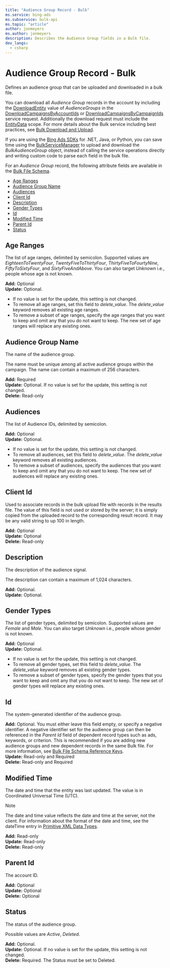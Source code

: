 ```yaml
---
title: "Audience Group Record - Bulk"
ms.service: bing-ads
ms.subservice: bulk-api
ms.topic: "article"
author: jonmeyers
ms.author: jonmeyers
description: Describes the Audience Group fields in a Bulk file.
dev_langs:
  - csharp
---
```

# Audience Group Record - Bulk
Defines an audience group that can be uploaded and downloaded in a bulk file.

You can download all *Audience Group* records in the account by including the [DownloadEntity](downloadentity.md) value of *AudienceGroups* in the [DownloadCampaignsByAccountIds](downloadcampaignsbyaccountids.md) or [DownloadCampaignsByCampaignIds](downloadcampaignsbycampaignids.md) service request. Additionally the download request must include the [EntityData](datascope.md#entitydata) scope. For more details about the Bulk service including best practices, see [Bulk Download and Upload](../guides/bulk-download-upload.md).

<!--The following Bulk CSV example would add a new audience group if the correct campaign Id would be provided. 

```csv
Type,Status,Id,Parent Id,Campaign,Audience Group,Client Id,Modified Time,Start Date,End Date,Network Distribution,Ad Rotation,Cpc Bid,Language,Bid Adjustment,Name,Tracking Template,Final Url Suffix,Custom Parameter,Bid Strategy Type,Target Setting
Format Version,,,,,,,,,,,,,,,6.0,,,,,
Audience Group,Active,,-111,ParentCampaignNameGoesHere,Women's Red Shoe Sale,ClientIdGoesHere,,11/12/2020,12/31/2021,OwnedAndOperatedAndSyndicatedSearch,RotateAdsEvenly,0.1,English,10,,https://tracker.example.com/?season={_season}&promocode={_promocode}&u={lpurl},,{_promoCode}=PROMO1; {_season}=summer,ManualCpc,Audience
```-->

If you are using the [Bing Ads SDKs](../guides/client-libraries.md) for .NET, Java, or Python, you can save time using the [BulkServiceManager](../guides/sdk-bulk-service-manager.md) to upload and download the *BulkAudienceGroup* object, instead of calling the service operations directly and writing custom code to parse each field in the bulk file. 

<!--```csharp
var uploadEntities = new List<BulkEntity>();

// Map properties in the Bulk file to the BulkAudienceGroup
var bulkAudienceGroup = new BulkAudienceGroup
{
    // 'Campaign' column header in the Bulk file
    CampaignName = "ParentCampaignNameGoesHere",
    // 'Parent Id' column header in the Bulk file
    CampaignId = campaignIdKey,
    // 'Client Id' column header in the Bulk file
    ClientId = "ClientIdGoesHere",
                  
    // Map properties in the Bulk file to the 
    // AudienceGroup object of the Campaign Management service.
    AudienceGroup = new AudienceGroup
    {
        // 'Ad Rotation' column header in the Bulk file
        AdRotation = new AdRotation
        {
            Type = AdRotationType.RotateAdsEvenly
        },
        // 'Ad Schedule Use Searcher Time Zone' column header in the Bulk file
        AdScheduleUseSearcherTimeZone = true,
        // 'Bid Adjustment' column header in the Bulk file
        AudienceAdsBidAdjustment = 10,
        // 'Bid Strategy Type' column header in the Bulk file
        BiddingScheme = new ManualCpcBiddingScheme { },
        // 'Cpc Bid' column header in the Bulk file
        CpcBid = new Bid
        {
            Amount = 0.10
        },
        // 'End Date' column header in the Bulk file
        EndDate = new Microsoft.BingAds.V13.CampaignManagement.Date
        {
            Month = 12,
            Day = 31,
            Year = DateTime.UtcNow.Year + 1
        },
        // 'Id' column header in the Bulk file
        Id = null,
        // 'Language' column header in the Bulk file
        Language = "English",
        // 'Audience Group' column header in the Bulk file
        Name = "Women's Red Shoe Sale",
        // 'Network Distribution' column header in the Bulk file
        Network = Network.OwnedAndOperatedAndSyndicatedSearch,
        // 'Privacy Status' column header in the Bulk file
        PrivacyStatus = null,
        // 'Target Setting' column header in the Bulk file
        Settings = new []
        {
            new TargetSetting
            {
                // Each target setting detail is delimited by a semicolon (;) in the Bulk file
                Details = new []
                {
                    new TargetSettingDetail
                    {
                        CriterionTypeGroup = CriterionTypeGroup.Audience,
                        TargetAndBid = true
                    }
                }
            }
        },
        // 'Start Date' column header in the Bulk file
        StartDate = new Microsoft.BingAds.V13.CampaignManagement.Date
        {
            Month = DateTime.UtcNow.Month,
            Day = DateTime.UtcNow.Day,
            Year = DateTime.UtcNow.Year
        },
        // 'Status' column header in the Bulk file
        Status = AudienceGroupStatus.Paused,
        // 'Tracking Template' column header in the Bulk file
        TrackingUrlTemplate = null,
        // 'Custom Parameter' column header in the Bulk file
        UrlCustomParameters = new CustomParameters
        {
            // Each custom parameter is delimited by a semicolon (;) in the Bulk file
            Parameters = new[] {
                new CustomParameter(){
                    Key = "promoCode",
                    Value = "PROMO1"
                },
                new CustomParameter(){
                    Key = "season",
                    Value = "summer"
                },
            }
        },
    },
};

uploadEntities.Add(bulkAudienceGroup);

var entityUploadParameters = new EntityUploadParameters
{
    Entities = uploadEntities,
    ResponseMode = ResponseMode.ErrorsAndResults,
    ResultFileDirectory = FileDirectory,
    ResultFileName = DownloadFileName,
    OverwriteResultFile = true,
};

var uploadResultEntities = (await BulkServiceManager.UploadEntitiesAsync(entityUploadParameters)).ToList();
```-->

For an *Audience Group* record, the following attribute fields are available in the [Bulk File Schema](bulk-file-schema.md). 

- [Age Ranges](#ageranges)
- [Audience Group Name](#audiencegroupname)
- [Audiences](#audiences)
- [Client Id](#clientid)
- [Description](#description)
- [Gender Types](#gendertypes)
- [Id](#id)
- [Modified Time](#modifiedtime)
- [Parent Id](#parentid)
- [Status](#status)

## <a name="ageranges"></a>Age Ranges
The list of age ranges, delimited by semicolon. Supported values are *EighteenToTwentyFour*, *TwentyFiveToThirtyFour*, *ThirtyFiveToFourtyNine*, *FiftyToSixtyFour*, and *SixtyFiveAndAbove*. You can also target *Unknown* i.e., people whose age is not known.  

**Add:** Optional  
**Update:** Optional.  
- If no value is set for the update, this setting is not changed.
- To remove all age ranges, set this field to *delete_value*. The *delete_value* keyword removes all existing age ranges.  
- To remove a subset of age ranges, specify the age ranges that you want to keep and omit any that you do not want to keep. The new set of age ranges will replace any existing ones.

## <a name="audiencegroupname"></a>Audience Group Name
The name of the audience group.

The name must be unique among all active audience groups within the campaign. The name can contain a maximum of 256 characters.

**Add:** Required  
**Update:** Optional. If no value is set for the update, this setting is not changed.  
**Delete:** Read-only  

## <a name="audiences"></a>Audiences
The list of Audience IDs, delimited by semicolon.  

**Add:** Optional  
**Update:** Optional.  
- If no value is set for the update, this setting is not changed.
- To remove all audiences, set this field to *delete_value*. The *delete_value* keyword removes all existing audiences.  
- To remove a subset of audiences, specify the audiences that you want to keep and omit any that you do not want to keep. The new set of audiences will replace any existing ones.

## <a name="clientid"></a>Client Id
Used to associate records in the bulk upload file with records in the results file. The value of this field is not used or stored by the server; it is simply copied from the uploaded record to the corresponding result record. It may be any valid string to up 100 in length.

**Add:** Optional  
**Update:** Optional  
**Delete:** Read-only  

## <a name="description"></a>Description
The description of the audience signal.

The description can contain a maximum of 1,024 characters.

**Add:** Optional.  
**Update:** Optional.  

## <a name="gendertypes"></a>Gender Types
The list of gender types, delimited by semicolon. Supported values are *Female* and *Male*. You can also target *Unknown* i.e., people whose gender is not known.  

**Add:** Optional  
**Update:** Optional.  
- If no value is set for the update, this setting is not changed.
- To remove all gender types, set this field to *delete_value*. The *delete_value* keyword removes all existing gender types.  
- To remove a subset of gender types, specify the gender types that you want to keep and omit any that you do not want to keep. The new set of gender types will replace any existing ones.

## <a name="id"></a>Id
The system-generated identifier of the audience group.

**Add:** Optional. You must either leave this field empty, or specify a negative identifier. A negative identifier set for the audience group can then be referenced in the *Parent Id* field of dependent record types such as ads, keywords, or criterion. This is recommended if you are adding new audience groups and new dependent records in the same Bulk file. For more information, see [Bulk File Schema Reference Keys](../bulk-service/bulk-file-schema.md#referencekeys).  
**Update:** Read-only and Required  
**Delete:** Read-only and Required  

## <a name="modifiedtime"></a>Modified Time
The date and time that the entity was last updated. The value is in Coordinated Universal Time (UTC).

> [!NOTE]
> The date and time value reflects the date and time at the server, not the client. For information about the format of the date and time, see the dateTime entry in [Primitive XML Data Types](https://go.microsoft.com/fwlink/?linkid=859198).

**Add:** Read-only  
**Update:** Read-only  
**Delete:** Read-only  

## <a name="parentid"></a>Parent Id
The account ID.

**Add:** Optional  
**Update:** Optional  
**Delete:** Optional  

## <a name="status"></a>Status
The status of the audience group.

Possible values are *Active*, *Deleted*.

**Add:** Optional.  
**Update:** Optional. If no value is set for the update, this setting is not changed.  
**Delete:** Required. The Status must be set to Deleted.

